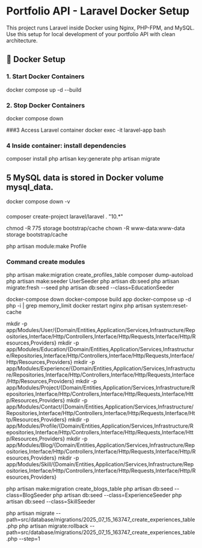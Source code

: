 # Portfolio API - Laravel Docker Setup

This project runs Laravel inside Docker using Nginx, PHP-FPM, and MySQL.  
Use this setup for local development of your portfolio API with clean architecture.


## 🐳 Docker Setup

### 1. Start Docker Containers

docker compose up -d --build

### 2. Stop Docker Containers
docker compose down

###3 Access Laravel container
docker exec -it laravel-app bash

 ### 4 Inside container: install dependencies
composer install
php artisan key:generate
php artisan migrate

## 5 MySQL data is stored in Docker volume mysql_data.

docker compose down -v

### 
composer create-project laravel/laravel . "10.*"


chmod -R 775 storage bootstrap/cache
chown -R www-data:www-data storage bootstrap/cache


php artisan module:make Profile

### Command create modules
php artisan make:migration create_profiles_table
composer dump-autoload
php artisan make:seeder UserSeeder
php artisan db:seed
php artisan migrate:fresh --seed
php artisan db:seed --class=EducationSeeder

docker-compose down
docker-compose build app
docker-compose up -d
php -i | grep memory_limit
docker restart nginx
php artisan system:reset-cache


mkdir -p app/Modules/User/{Domain/Entities,Application/Services,Infrastructure/Repositories,Interface/Http/Controllers,Interface/Http/Requests,Interface/Http/Resources,Providers}
mkdir -p app/Modules/Education/{Domain/Entities,Application/Services,Infrastructure/Repositories,Interface/Http/Controllers,Interface/Http/Requests,Interface/Http/Resources,Providers}
mkdir -p app/Modules/Experience/{Domain/Entities,Application/Services,Infrastructure/Repositories,Interface/Http/Controllers,Interface/Http/Requests,Interface/Http/Resources,Providers}
mkdir -p app/Modules/Project/{Domain/Entities,Application/Services,Infrastructure/Repositories,Interface/Http/Controllers,Interface/Http/Requests,Interface/Http/Resources,Providers}
mkdir -p app/Modules/Contact/{Domain/Entities,Application/Services,Infrastructure/Repositories,Interface/Http/Controllers,Interface/Http/Requests,Interface/Http/Resources,Providers}
mkdir -p app/Modules/Profile/{Domain/Entities,Application/Services,Infrastructure/Repositories,Interface/Http/Controllers,Interface/Http/Requests,Interface/Http/Resources,Providers}
mkdir -p app/Modules/Blog/{Domain/Entities,Application/Services,Infrastructure/Repositories,Interface/Http/Controllers,Interface/Http/Requests,Interface/Http/Resources,Providers}
mkdir -p app/Modules/Skill/{Domain/Entities,Application/Services,Infrastructure/Repositories,Interface/Http/Controllers,Interface/Http/Requests,Interface/Http/Resources,Providers}

php artisan make:migration create_blogs_table
php artisan db:seed --class=BlogSeeder
php artisan db:seed --class=ExperienceSeeder
php artisan db:seed --class=SkillSeeder

php artisan migrate --path=src/database/migrations/2025_07_15_163747_create_experiences_table.php
php artisan migrate:rollback  --path=src/database/migrations/2025_07_15_163747_create_experiences_table.php --step=1
